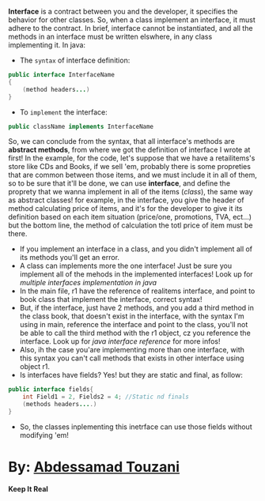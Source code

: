 **Interface** is a contract between you and the developer, it specifies the behavior for other classes.
So, when a class implement an interface, it must adhere to the contract.
In brief, interface cannot be instantiated, and all the methods in an interface must be written elswhere, in any class implementing it.
In java:

- The `syntax` of interface definition:

```java
public interface InterfaceName
{
    (method headers...)
}
```

- To `implement` the interface:

```java
public className implements InterfaceName
```

So, we can conclude from the syntax, that all interface's methods are **abstract methods**, from where we got the definition of interface I wrote at first!
In the example, for the code, let's suppose that we have a retailitems's store like CDs and Books, if we sell 'em, probably there is some propreties that are common between those items, and we must include it in all of them, so to be sure that it'll be done, we can use **interface**, and define the proprety that we wanna implement in all of the items (_class_), the same way as abstract classes! for example, in the interface, you give the header of method calculating price of items, and it's for the developer to give it its definition based on each item situation (price/one, promotions, TVA, ect...) but the bottom line, the method of calculation the totl price of item must be there.

- If you implement an interface in a class, and you didn't implement all of its methods you'll get an error.
- A class can implements more the one interface! Just be sure you implement all of the mehods in the implemented interfaces! Look up for _multiple interfaces implementation in java_
- In the main file, r1 have the reference of realitems interface, and point to book class that implement the interface, correct syntax!
- But, if the interface, just have 2 methods, and you add a third method in the class book, that doesn't exist in the interface, with the syntax I'm using in main, reference the interface and point to the class, you'll not be able to call the third method with the r1 object, cz you reference the interface. Look up for _java interface reference_ for more infos!
- Also, ih the case you'are implementing more than one interface, with this syntax you can't call methods that exists in other interface using object r1.
- Is interfaces have fields? Yes! but they are static and final, as follow:

```java
public interface fields{
    int Field1 = 2, Fields2 = 4; //Static nd finals
    (methods headers....)
}
```

- So, the classes inplementing this inetrface can use those fields without modifying 'em!

# By: **[Abdessamad Touzani](https://www.linkedin.com/in/abdessamadtouzani/)**

**Keep It Real**
